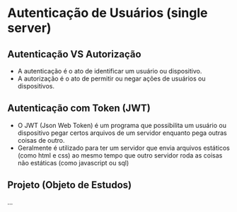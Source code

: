# Autenticação de Usuários (single server)

## Autenticação VS Autorização

- A autenticação é o ato de identificar um usuário ou dispositivo.
- A autorização é o ato de permitir ou negar ações de usuários ou dispositivos.

## Autenticação com Token (JWT)

- O JWT (Json Web Token) é um programa que possibilita um usuário ou dispositivo pegar certos arquivos de um servidor enquanto pega outras coisas de outro.
- Geralmente é utilizado para ter um servidor que envia arquivos estáticos (como html e css) ao mesmo tempo que outro servidor roda as coisas não estáticas (como javascript ou sql)

## Projeto (Objeto de Estudos)

...
